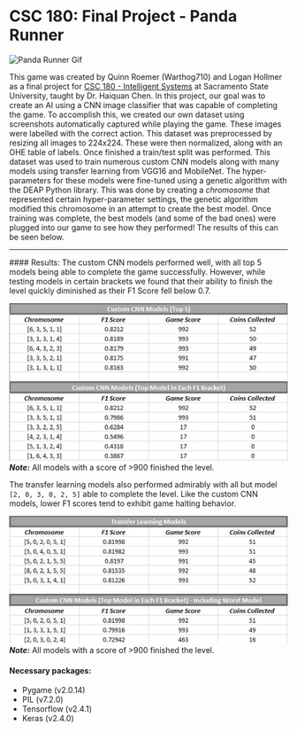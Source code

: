 # CSC 180: Final Project - Panda Runner

![Panda Runner Gif](https://gifyu.com/image/tOzt)

This game was created by Quinn Roemer (Warthog710) and Logan Hollmer as a final project for <u>CSC 180 - Intelligent Systems</u> at Sacramento State University, taught by Dr. Haiquan Chen. In this project, our goal was to create an AI using a CNN image classifier that was capable of completing the game. To accomplish this, we created our own dataset using screenshots automatically captured while playing the game. These images were labelled with the correct action. This dataset was preprocessed by resizing all images to 224x224. These were then normalized, along with an OHE table of labels. Once finished a train/test split was performed. This dataset was used to train numerous custom CNN models along with many models using transfer learning from VGG16 and MobileNet. The hyper-parameters for these models were fine-tuned using a genetic algorithm with the DEAP Python library. This was done by creating a *chromosome* that represented certain hyper-parameter settings, the genetic algorithm modified this chromosome in an attempt to create the best model. Once training was complete, the best models (and some of the bad ones) were plugged into our game to see how they performed! The results of this can be seen below.
<hr>
#### Results:
The custom CNN models performed well, with all top 5 models being able to complete the game successfully. However, while testing models in certain brackets we found that their ability to finish the level quickly diminished as their F1 Score fell below 0.7.  

![Custom CNN Performance Table](./images/custom_cnn_table.jpg?raw=true "Custom CNN Performance Table")
***Note:*** All models with a score of >900 finished the level.

The transfer learning models also performed admirably with all but model ``[2, 0, 3, 0, 2, 5]`` able to complete the level. Like the custom CNN models, lower F1 scores tend to exhibit game halting behavior.

![Transfer Learning Performance Table](./images/transfer_learning_table.jpg?raw=true "Transfer Learning Performance Table")
***Note:*** All models with a score of >900 finished the level.



#### Necessary packages:
* Pygame (v2.0.14)
* PIL (v7.2.0)
* Tensorflow (v2.4.1)
* Keras (v2.4.0)

